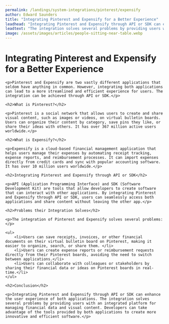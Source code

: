 ```yaml
---
permalink: /landings/system-integrations/pinterest/expensify
author: Edward Saunders
title: "Integrating Pinterest and Expensify for a Better Experience"
leadhead: "Integrating Pinterest and Expensify through API or SDK can enhance the user experience of both applications"
leadtext: "The integration solves several problems by providing users with an integrated platform for managing financial data and visual content. Developers can take advantage of the tools provided by both applications to create more innovative and efficient software."
image: /assets/images/articles/people-sitting-near-table.webp
---
```

<div class="arttext">
	<h1>Integrating Pinterest and Expensify for a Better Experience</h1>

	<p>Pinterest and Expensify are two vastly different applications that seldom have anything in common. However, integrating both applications can lead to a more streamlined and efficient experience for users. The integration can be achieved through API or SDK.</p>

	<h2>What is Pinterest?</h2>

	<p>Pinterest is a social network that allows users to create and share visual content, such as images or videos, on virtual bulletin boards. Users can organize their content by category, save pins they like, or share their ideas with others. It has over 367 million active users worldwide.</p>

	<h2>What is Expensify?</h2>

	<p>Expensify is a cloud-based financial management application that helps users manage their expenses by automating receipt tracking, expense reports, and reimbursement processes. It can import expenses directly from credit cards and sync with popular accounting software. It has over 10 million users worldwide.</p>

	<h2>Integrating Pinterest and Expensify through API or SDK</h2>

	<p>API (Application Programming Interface) and SDK (Software Development Kit) are tools that allow developers to create software that can interact with other applications. By integrating Pinterest and Expensify through API or SDK, users can seamlessly access both applications and share content without leaving the other app.</p>

	<h2>Problems their Integration Solves</h2>

	<p>The integration of Pinterest and Expensify solves several problems:</p>

	<ul>
		<li>Users can save receipts, invoices, or other financial documents on their virtual bulletin board on Pinterest, making it easier to organize, search, or share them. </li>
		<li>Users can create expense reports or reimbursement requests directly from their Pinterest boards, avoiding the need to switch between applications.</li>
		<li>Users can collaborate with colleagues or stakeholders by sharing their financial data or ideas on Pinterest boards in real-time.</li>
	</ul>

	<h2>Conclusion</h2>

	<p>Integrating Pinterest and Expensify through API or SDK can enhance the user experience of both applications. The integration solves several problems by providing users with an integrated platform for managing financial data and visual content. Developers can take advantage of the tools provided by both applications to create more innovative and efficient software.</p>

</div>